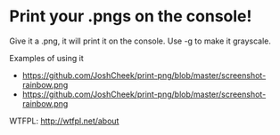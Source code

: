 Print your .pngs on the console!
================================

Give it a .png, it will print it on the console. Use -g to make it grayscale.

Examples of using it

* https://github.com/JoshCheek/print-png/blob/master/screenshot-rainbow.png
* https://github.com/JoshCheek/print-png/blob/master/screenshot-rainbow.png

WTFPL: http://wtfpl.net/about

